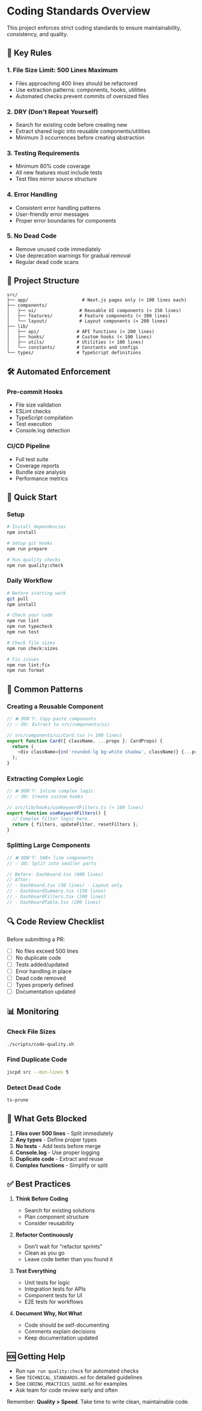 # Coding Standards Overview

This project enforces strict coding standards to ensure maintainability, consistency, and quality.

## 🚨 Key Rules

### 1. **File Size Limit: 500 Lines Maximum**
- Files approaching 400 lines should be refactored
- Use extraction patterns: components, hooks, utilities
- Automated checks prevent commits of oversized files

### 2. **DRY (Don't Repeat Yourself)**
- Search for existing code before creating new
- Extract shared logic into reusable components/utilities
- Minimum 3 occurrences before creating abstraction

### 3. **Testing Requirements**
- Minimum 80% code coverage
- All new features must include tests
- Test files mirror source structure

### 4. **Error Handling**
- Consistent error handling patterns
- User-friendly error messages
- Proper error boundaries for components

### 5. **No Dead Code**
- Remove unused code immediately
- Use deprecation warnings for gradual removal
- Regular dead code scans

## 📁 Project Structure

```
src/
├── app/                    # Next.js pages only (< 100 lines each)
├── components/            
│   ├── ui/                # Reusable UI components (< 150 lines)
│   ├── features/          # Feature components (< 300 lines)
│   └── layout/            # Layout components (< 200 lines)
├── lib/
│   ├── api/              # API functions (< 200 lines)
│   ├── hooks/            # Custom hooks (< 100 lines)
│   ├── utils/            # Utilities (< 100 lines)
│   └── constants/        # Constants and configs
└── types/                # TypeScript definitions
```

## 🛠️ Automated Enforcement

### Pre-commit Hooks
- File size validation
- ESLint checks
- TypeScript compilation
- Test execution
- Console.log detection

### CI/CD Pipeline
- Full test suite
- Coverage reports
- Bundle size analysis
- Performance metrics

## 🚀 Quick Start

### Setup
```bash
# Install dependencies
npm install

# Setup git hooks
npm run prepare

# Run quality checks
npm run quality:check
```

### Daily Workflow
```bash
# Before starting work
git pull
npm install

# Check your code
npm run lint
npm run typecheck
npm run test

# Check file sizes
npm run check:sizes

# Fix issues
npm run lint:fix
npm run format
```

## 📝 Common Patterns

### Creating a Reusable Component
```typescript
// ❌ DON'T: Copy-paste components
// ✅ DO: Extract to src/components/ui/

// src/components/ui/Card.tsx (< 100 lines)
export function Card({ className, ...props }: CardProps) {
  return (
    <div className={cn('rounded-lg bg-white shadow', className)} {...props} />
  );
}
```

### Extracting Complex Logic
```typescript
// ❌ DON'T: Inline complex logic
// ✅ DO: Create custom hooks

// src/lib/hooks/useKeywordFilters.ts (< 100 lines)
export function useKeywordFilters() {
  // Complex filter logic here
  return { filters, updateFilter, resetFilters };
}
```

### Splitting Large Components
```typescript
// ❌ DON'T: 500+ line components
// ✅ DO: Split into smaller parts

// Before: Dashboard.tsx (600 lines)
// After:
// - Dashboard.tsx (50 lines) - Layout only
// - DashboardSummary.tsx (150 lines)
// - DashboardFilters.tsx (200 lines)
// - DashboardTable.tsx (200 lines)
```

## 🔍 Code Review Checklist

Before submitting a PR:
- [ ] No files exceed 500 lines
- [ ] No duplicate code
- [ ] Tests added/updated
- [ ] Error handling in place
- [ ] Dead code removed
- [ ] Types properly defined
- [ ] Documentation updated

## 📊 Monitoring

### Check File Sizes
```bash
./scripts/code-quality.sh
```

### Find Duplicate Code
```bash
jscpd src --min-lines 5
```

### Detect Dead Code
```bash
ts-prune
```

## 🚫 What Gets Blocked

1. **Files over 500 lines** - Split immediately
2. **Any types** - Define proper types
3. **No tests** - Add tests before merge
4. **Console.log** - Use proper logging
5. **Duplicate code** - Extract and reuse
6. **Complex functions** - Simplify or split

## ✅ Best Practices

1. **Think Before Coding**
   - Search for existing solutions
   - Plan component structure
   - Consider reusability

2. **Refactor Continuously**
   - Don't wait for "refactor sprints"
   - Clean as you go
   - Leave code better than you found it

3. **Test Everything**
   - Unit tests for logic
   - Integration tests for APIs
   - Component tests for UI
   - E2E tests for workflows

4. **Document Why, Not What**
   - Code should be self-documenting
   - Comments explain decisions
   - Keep documentation updated

## 🆘 Getting Help

- Run `npm run quality:check` for automated checks
- See `TECHNICAL_STANDARDS.md` for detailed guidelines
- See `CODING_PRACTICES_GUIDE.md` for examples
- Ask team for code review early and often

Remember: **Quality > Speed**. Take time to write clean, maintainable code.